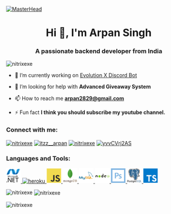 [![MasterHead](https://www.indiegamelaunchpad.io/wp-content/uploads/2017/09/Banner-Discord-1.png)](https://rishavchanda.io)
<h1 align="center">Hi 👋, I'm Arpan Singh</h1>
<h3 align="center">A passionate backend developer from India</h3>

<p align="left"> <img src="https://komarev.com/ghpvc/?username=nitrixexe&label=Profile%20views&color=0e75b6&style=flat" alt="nitrixexe" /> </p>

- 🔭 I’m currently working on [Evolution X Discord Bot](https://discord.com/api/oauth2/authorize?client_id=1002188910560026634&permissions=8&scope=bot%20applications.commands)

- 🤝 I’m looking for help with **Advanced Giveaway System**

- 📫 How to reach me **arpan2829@gmail.com**

- ⚡ Fun fact **I think you should subscribe my youtube channel.**

<h3 align="left">Connect with me:</h3>
<p align="left">
<a href="https://twitter.com/nitrixexe" target="blank"><img align="center" src="https://raw.githubusercontent.com/rahuldkjain/github-profile-readme-generator/master/src/images/icons/Social/twitter.svg" alt="nitrixexe" height="30" width="40" /></a>
<a href="https://instagram.com/itzz__arpan" target="blank"><img align="center" src="https://raw.githubusercontent.com/rahuldkjain/github-profile-readme-generator/master/src/images/icons/Social/instagram.svg" alt="itzz__arpan" height="30" width="40" /></a>
<a href="https://www.youtube.com/c/nitrixexe" target="blank"><img align="center" src="https://raw.githubusercontent.com/rahuldkjain/github-profile-readme-generator/master/src/images/icons/Social/youtube.svg" alt="nitrixexe" height="30" width="40" /></a>
<a href="https://discord.gg/yvvCVrj2AS" target="blank"><img align="center" src="https://raw.githubusercontent.com/rahuldkjain/github-profile-readme-generator/master/src/images/icons/Social/discord.svg" alt="yvvCVrj2AS" height="30" width="40" /></a>
</p>

<h3 align="left">Languages and Tools:</h3>
<p align="left"> <a href="https://dotnet.microsoft.com/" target="_blank" rel="noreferrer"> <img src="https://raw.githubusercontent.com/devicons/devicon/master/icons/dot-net/dot-net-original-wordmark.svg" alt="dotnet" width="40" height="40"/> </a> <a href="https://heroku.com" target="_blank" rel="noreferrer"> <img src="https://www.vectorlogo.zone/logos/heroku/heroku-icon.svg" alt="heroku" width="40" height="40"/> </a> <a href="https://developer.mozilla.org/en-US/docs/Web/JavaScript" target="_blank" rel="noreferrer"> <img src="https://raw.githubusercontent.com/devicons/devicon/master/icons/javascript/javascript-original.svg" alt="javascript" width="40" height="40"/> </a> <a href="https://www.mongodb.com/" target="_blank" rel="noreferrer"> <img src="https://raw.githubusercontent.com/devicons/devicon/master/icons/mongodb/mongodb-original-wordmark.svg" alt="mongodb" width="40" height="40"/> </a> <a href="https://www.mysql.com/" target="_blank" rel="noreferrer"> <img src="https://raw.githubusercontent.com/devicons/devicon/master/icons/mysql/mysql-original-wordmark.svg" alt="mysql" width="40" height="40"/> </a> <a href="https://nodejs.org" target="_blank" rel="noreferrer"> <img src="https://raw.githubusercontent.com/devicons/devicon/master/icons/nodejs/nodejs-original-wordmark.svg" alt="nodejs" width="40" height="40"/> </a> <a href="https://www.photoshop.com/en" target="_blank" rel="noreferrer"> <img src="https://raw.githubusercontent.com/devicons/devicon/master/icons/photoshop/photoshop-line.svg" alt="photoshop" width="40" height="40"/> </a> <a href="https://www.postgresql.org" target="_blank" rel="noreferrer"> <img src="https://raw.githubusercontent.com/devicons/devicon/master/icons/postgresql/postgresql-original-wordmark.svg" alt="postgresql" width="40" height="40"/> </a> <a href="https://www.typescriptlang.org/" target="_blank" rel="noreferrer"> <img src="https://raw.githubusercontent.com/devicons/devicon/master/icons/typescript/typescript-original.svg" alt="typescript" width="40" height="40"/> </a> </p>

<p><img align="left" src="https://github-readme-stats.vercel.app/api/top-langs?username=nitrixexe&show_icons=true&locale=en&layout=compact" alt="nitrixexe" /></p>

<p>&nbsp;<img align="center" src="https://github-readme-stats.vercel.app/api?username=nitrixexe&show_icons=true&locale=en" alt="nitrixexe" /></p>

<p><img align="center" src="https://github-readme-streak-stats.herokuapp.com/?user=nitrixexe&" alt="nitrixexe" /></p>
